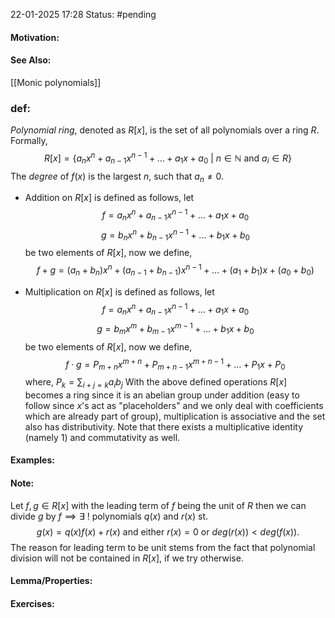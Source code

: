 22-01-2025 17:28
Status: #pending 
#### Motivation:
#### See Also:
[[Monic polynomials]]
### def:
*Polynomial ring*, denoted as $R[x]$, is the set of all polynomials over a ring $R$. Formally,$$
R[x]=\{a_{n}x^n+a_{n-1}x^{n-1}+\dots+a_{1}x+a_{0}\:|\:n\in \mathbb{N}\text{ and }a_{i}\in R\}
$$
The *degree* of $f(x)$ is the largest $n$, such that $a_{n}\neq 0$. 

- Addition on $R[x]$ is defined as follows, let 
$$f=a_{n}x^n+a_{n-1}x^{n-1}+\dots+a_{1}x+a_{0}$$
$$g=b_{n}x^n+b_{n-1}x^{n-1}+\dots+b_{1}x+b_{0}$$
	be two elements of $R[x]$, now we define,
$$f+g=(a_{n}+b_{n})x^{n}+(a_{n-1}+b_{n-1})x^{n-1}+\dots+(a_{1}+b_{1})x+(a_{0}+b_{0})$$

- Multiplication on $R[x]$ is defined as follows, let
$$f=a_{n}x^n+a_{n-1}x^{n-1}+\dots+a_{1}x+a_{0}$$
$$g=b_{m}x^m+b_{m-1}x^{m-1}+\dots+b_{1}x+b_{0}$$
	be two elements of $R[x]$, now we define,
$$f\cdot g=P_{m+n}x^{m+n}+P_{m+n-1}x^{m+n-1}+\dots+P_{1}x+P_{0}$$
	where, $P_{k}=\sum_{i+j=k}a_{i}b_{j}$
With the above defined operations $R[x]$ becomes a ring since it is an abelian group under addition (easy to follow since $x$'s act as "placeholders" and we only deal with coefficients which are already part of group), multiplication is associative and the set also has distributivity. Note that there exists a multiplicative identity (namely 1) and commutativity as well. 
#### Examples:
#### Note:
Let $f,g\in R[x]$ with the leading term of $f$ being the unit of $R$ then we can divide $g\text{ by }f\implies\exists\:!$ polynomials $q(x)\text{ and }r(x)\text{ st. }$ $$
g(x)=q(x)f(x)+r(x)\text{ and either }r(x)=0\text{ or }deg(r(x))<deg(f(x)).
$$
The reason for leading term to be unit stems from the fact that polynomial division will not be contained in $R[x]$, if we try otherwise.
#### Lemma/Properties:
#### Exercises: